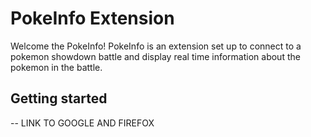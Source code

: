# PokeInfo Extension

Welcome the PokeInfo! PokeInfo is an extension set up to connect to a pokemon showdown battle and display real time information about the pokemon in the battle.

## Getting started

-- LINK TO GOOGLE AND FIREFOX
